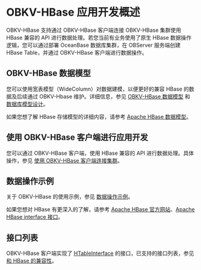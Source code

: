 # OBKV-HBase 应用开发概述

OBKV-HBase 支持通过 OBKV-HBase 客户端连接 OBKV-HBase 集群使用 HBase 兼容的 API 进行数据处理。若您当前有业务使用了原生 HBase 数据操作逻辑，您可以通过部署 OceanBase 数据库集群，在 OBServer 服务端创建 HBase Table，并通过 OBKV-HBase 客户端进行数据操作。

## OBKV-HBase 数据模型

您可以使用宽表模型（WideColumn）对数据建模，以便更好的兼容 HBase 的数据及后续通过 OBKV-Hbase 维护。详细信息，参见 [OBKV-HBase 数据模型](../200.obkv-hbase-develop/50.obkv-hbase-data-model.md) 和 [数据库模型设计](../200.obkv-hbase-develop/150.obkv-hbase-schema-design.md)。

如果您想了解 HBase 存储模型的详细内容，请参考 [Apache HBase 数据模型](https://hbase.apache.org/book.html#datamodel)。

## 使用 OBKV-HBase 客户端进行应用开发

您可以通过 OBKV-HBase 客户端，使用 HBase 兼容的 API 进行数据处理。具体操作，参见 [使用 OBKV-HBase 客户端连接集群](../200.obkv-hbase-develop/200.connecting-by-using-obkv-hbase-client.md)。

## 数据操作示例

关于 OBKV-HBase 的使用示例，参见 [数据操作示例](../200.obkv-hbase-develop/300.obkv-hbase-demo.md)。

如果您想对 HBase 有更深入的了解，请参考 [Apache HBase 官方网站](https://hbase.apache.org/)、[Apache HBase interface 接口](https://hbase.apache.org/1.1/apidocs/org/apache/hadoop/hbase/client/Table.html)。

## 接口列表

OBKV-HBase 客户端实现了 [HTableInterface](https://svn.apache.org/repos/asf/hbase/hbase.apache.org/trunk/0.94/apidocs/org/apache/hadoop/hbase/client/HTableInterface.html) 的接口，已支持的接口列表，参见 [和 HBase 的兼容性](../100.hbase-compatibility.md)。